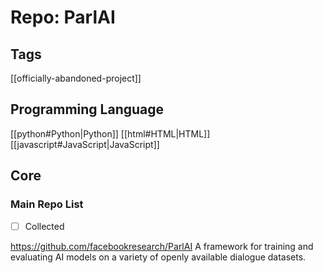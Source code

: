 # Repo:  ParlAI

## Tags
[[officially-abandoned-project]]
## Programming Language
[[python#Python|Python]] [[html#HTML|HTML]] [[javascript#JavaScript|JavaScript]] 
## Core

### Main Repo List

- [ ] Collected

https://github.com/facebookresearch/ParlAI
A framework for training and evaluating AI models on a variety of openly available dialogue datasets. 
